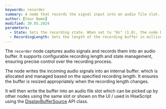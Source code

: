 ```yaml
---
keywords: recorder
summary: A node that records the signal input into an audio file slot.
author: [Your Name]
modified: 30.05.2024
parameters: 
  - State: Sets the recording state. When set to "On" (1.0), the node begins recording. When set to "Off" (0.0), the node stops recording. The recording will automatically stop if the buffer is full.
  - RecordingLength: Sets the length of the recording buffer in milliseconds. Range: 0.0 to 2000.0 ms.
---
```


The `recorder` node captures audio signals and records them into an audio buffer. It supports configurable recording length and state management, ensuring precise control over the recording process.

The node writes the incoming audio signals into an internal buffer. which is allocated and managed based on the specified recording length. It ensures the buffer is resized appropriately when the recording length changes.

It will then write the buffer into an audio file slot which can be picked up by other nodes using the same slot or shown on the UI / used in HiseScript using the [DisplayBufferSource](/scripting/scripting-api/displaybuffersource) API class.
